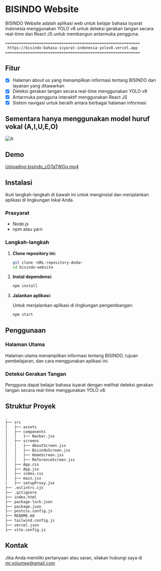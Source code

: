 # BISINDO Website

BISINDO Website adalah aplikasi web untuk belajar bahasa isyarat Indonesia menggunakan YOLO v8 untuk deteksi gerakan tangan secara real-time dan React JS untuk membangun antarmuka pengguna.

```bash
============================================================
 https://bisindo-bahasa-isyarat-indonesia-yolov8.vercel.app
============================================================
```
## Fitur

- [x] Halaman about us yang menampilkan informasi tentang BISINDO dan layanan yang ditawarkan
- [x] Deteksi gerakan tangan secara real-time menggunakan YOLO v8
- [x] Antarmuka pengguna interaktif menggunakan React JS
- [x] Sistem navigasi untuk beralih antara berbagai halaman informasi

## Sementara hanya menggunakan model huruf vokal (A,I,U,E,O)
![A](https://github.com/user-attachments/assets/e3b2caac-adef-4f2f-80db-ed549a7d33db)

## Demo

[Uploading bisindo_cD7aTWGq.mp4](https://github.com/user-attachments/assets/fb0fc3a3-5d80-4cb1-8b66-89d19d672aa6)

## Instalasi

Ikuti langkah-langkah di bawah ini untuk menginstal dan menjalankan aplikasi di lingkungan lokal Anda.

### Prasyarat

- Node.js
- npm atau yarn

### Langkah-langkah

1. **Clone repository ini:**

   ```bash
   git clone <URL-repository-Anda>
   cd bisindo-website
   ```

2. **Instal dependensi:**

   ```bash
   npm install
   ```

3. **Jalankan aplikasi:**

   Untuk menjalankan aplikasi di lingkungan pengembangan:

   ```bash
   npm start
   ```

## Penggunaan

### Halaman Utama

Halaman utama menampilkan informasi tentang BISINDO, tujuan pembelajaran, dan cara menggunakan aplikasi ini.

### Deteksi Gerakan Tangan

Pengguna dapat belajar bahasa isyarat dengan melihat deteksi gerakan tangan secara real-time menggunakan YOLO v8.

## Struktur Proyek

```bash
.
├── src
│   ├── assets
│   ├── components
│   │   ├── Navbar.jsx
│   ├── screens
│   │   ├── AboutScreen.jsx
│   │   ├── BisindoScreen.jsx
│   │   ├── HomeScreen.jsx
│   │   ├── ReferenceScreen.jsx
│   ├── App.css
│   ├── App.jsx
│   ├── index.css
│   ├── main.jsx
│   ├── setupProxy.jsx
├── .eslintrc.cjs
├── .gitignore
├── index.html
├── package-lock.json
├── package.json
├── postcss.config.js
├── README.md
├── tailwind.config.js
├── vercel.json
├── vite.config.js
```

## Kontak

Jika Anda memiliki pertanyaan atau saran, silakan hubungi saya di mr.volumee@gmail.com
